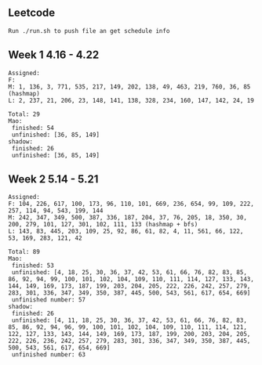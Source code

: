 ## Leetcode
    Run ./run.sh to push file an get schedule info

## Week 1 4.16 - 4.22
    Assigned:
    F:
    M: 1, 136, 3, 771, 535, 217, 149, 202, 138, 49, 463, 219, 760, 36, 85 (hashmap)
    L: 2, 237, 21, 206, 23, 148, 141, 138, 328, 234, 160, 147, 142, 24, 19

	Total: 29
	Mao:
	 finished: 54
	 unfinished: [36, 85, 149]
	shadow:
	 finished: 26
	 unfinished: [36, 85, 149]

## Week 2 5.14 - 5.21
    Assigned:
    F: 104, 226, 617, 100, 173, 96, 110, 101, 669, 236, 654, 99, 109, 222, 257, 114, 94, 543, 199, 144
    M: 242, 347, 349, 500, 387, 336, 187, 204, 37, 76, 205, 18, 350, 30, 200, 279, 101, 127, 301, 102, 111, 133 (hashmap + bfs)
    L: 143, 83, 445, 203, 109, 25, 92, 86, 61, 82, 4, 11, 561, 66, 122, 53, 169, 283, 121, 42

	Total: 89
	Mao:
	 finished: 53
	 unfinished: [4, 18, 25, 30, 36, 37, 42, 53, 61, 66, 76, 82, 83, 85, 86, 92, 94, 99, 100, 101, 102, 104, 109, 110, 111, 114, 127, 133, 143, 144, 149, 169, 173, 187, 199, 203, 204, 205, 222, 226, 242, 257, 279, 283, 301, 336, 347, 349, 350, 387, 445, 500, 543, 561, 617, 654, 669]
	 unfinished number: 57
	shadow:
	 finished: 26
	 unfinished: [4, 11, 18, 25, 30, 36, 37, 42, 53, 61, 66, 76, 82, 83, 85, 86, 92, 94, 96, 99, 100, 101, 102, 104, 109, 110, 111, 114, 121, 122, 127, 133, 143, 144, 149, 169, 173, 187, 199, 200, 203, 204, 205, 222, 226, 236, 242, 257, 279, 283, 301, 336, 347, 349, 350, 387, 445, 500, 543, 561, 617, 654, 669]
	 unfinished number: 63

